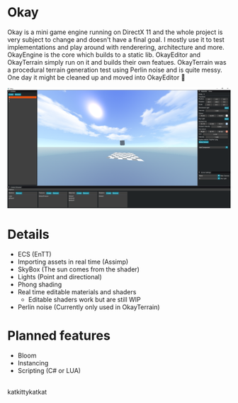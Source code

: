 # Okay
Okay is a mini game engine running on DirectX 11 and the whole project is very subject to change and doesn't have a final goal.
I mostly use it to test implementations and play around with renderering, architecture and more. 
OkayEngine is the core which builds to a static lib. OkayEditor and OkayTerrain simply run on it and builds their own featues.
OkayTerrain was a procedural terrain generation test using Perlin noise and is quite messy. One day it might be cleaned up and moved into OkayEditor 👀

![github-small](Pics/Pretty.PNG)

# Details
* ECS (EnTT)
* Importing assets in real time (Assimp)
* SkyBox (The sun comes from the shader)
* Lights (Point and directional)
* Phong shading
* Real time editable materials and shaders 
  * Editable shaders work but are still WIP
* Perlin noise (Currently only used in OkayTerrain)

# Planned features
* Bloom
* Instancing
* Scripting (C# or LUA)

<br>
katkittykatkat
